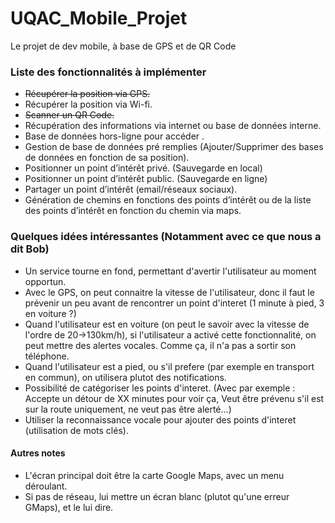 # UQAC_Mobile_Projet
Le projet de dev mobile, à base de GPS et de QR Code

### Liste des fonctionnalités à implémenter
* ~~Récupérer la position via GPS.~~
* Récupérer la position via Wi-fi.
* ~~Scanner un QR Code.~~
* Récupération des informations via internet ou base de données interne.
* Base de données hors-ligne pour accéder .
* Gestion de base de données pré remplies (Ajouter/Supprimer des bases de données en fonction de sa position).
* Positionner un point d’intérêt privé. (Sauvegarde en local)
* Positionner un point d’intérêt public. (Sauvegarde en ligne)
* Partager un point d’intérêt (email/réseaux sociaux).
* Génération de chemins en fonctions des points d’intérêt ou de la liste des points d’intérêt en fonction du chemin via maps.


### Quelques idées intéressantes (Notamment avec ce que nous a dit Bob)
* Un service tourne en fond, permettant d'avertir l'utilisateur au moment opportun.
* Avec le GPS, on peut connaitre la vitesse de l'utilisateur, donc il faut le prévenir un peu avant de rencontrer un point d'interet (1 minute à pied, 3 en voiture ?)
* Quand l'utilisateur est en voiture (on peut le savoir avec la vitesse de l'ordre de 20->130km/h), si l'utilisateur a activé cette fonctionnalité, on peut mettre des alertes vocales. Comme ça, il n'a pas a sortir son téléphone.
* Quand l'utilisateur est a pied, ou s'il prefere (par exemple en transport en commun), on utilisera plutot des notifications.
* Possibilité de catégoriser les points d'interet. (Avec par exemple : Accepte un détour de XX minutes pour voir ça, Veut être prévenu s'il est sur la route uniquement, ne veut pas être alerté...)
* Utiliser la reconnaissance vocale pour ajouter des points d'interet (utilisation de mots clés).

#### Autres notes 
* L'écran principal doit être la carte Google Maps, avec un menu déroulant.
* Si pas de réseau, lui mettre un écran blanc (plutot qu'une erreur GMaps), et le lui dire.
